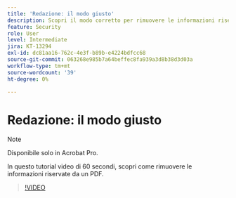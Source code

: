 ```yaml
---
title: 'Redazione: il modo giusto'
description: Scopri il modo corretto per rimuovere le informazioni riservate da un PDF
feature: Security
role: User
level: Intermediate
jira: KT-13294
exl-id: dc81aa16-762c-4e3f-b89b-e4224bdfcc68
source-git-commit: 063268e985b7a64beffec8fa939a3d8b38d3d03a
workflow-type: tm+mt
source-wordcount: '39'
ht-degree: 0%

---
```


# Redazione: il modo giusto

>[!NOTE]
>
>Disponibile solo in Acrobat Pro.

In questo tutorial video di 60 secondi, scopri come rimuovere le informazioni riservate da un PDF.

>[!VIDEO](https://video.tv.adobe.com/v/3411377?quality=12&learn=on&hidetitle=true)
